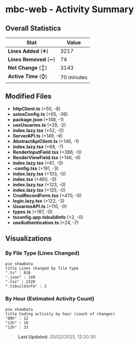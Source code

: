 # mbc-web - Activity Summary 

## Overall Statistics

| Stat                   | Value                                                             |
| ---------------------- | ----------------------------------------------------------------- |
| **Lines Added** (➕)   | 3217                                          |
| **Lines Removed** (➖) | 74                                        |
| **Net Change** (↕)    | 3143                |
| **Active Time** (⌚)   | 70 minutes |


## Modified Files
- **httpClient.ts** (+50, -8)
- **axiosConfig.ts** (+65, -36)
- **package.json** (+148, -1)
- **useUsuarios.ts** (+29, -2)
- **index.lazy.tsx** (+52, -0)
- **ServerAPI.ts** (+149, -6)
- **AbstractApiClient.ts** (+146, -1)
- **index.lazy.tsx** (+68, -7)
- **RenderInputField.tsx** (+386, -0)
- **RenderViewField.tsx** (+146, -0)
- **index.lazy.tsx** (+61, -0)
- **-config.tsx** (+191, -3)
- **index.lazy.tsx** (+103, -0)
- **index.tsx** (+460, -0)
- **index.lazy.tsx** (+123, -0)
- **index.lazy.tsx** (+125, -0)
- **CrudRecordForm.tsx** (+470, -0)
- **login.lazy.tsx** (+122, -3)
- **UsuariosAPI.ts** (+110, -0)
- **types.ts** (+187, -0)
- **tsconfig.app.tsbuildinfo** (+2, -0)
- **useAuthentication.ts** (+24, -7)

## Visualizations

### By File Type (Lines Changed)

```mermaid
pie showData
title Lines changed by file type
".ts" : 820
".json" : 149
".tsx" : 2320
".tsbuildinfo" : 2
```

### By Hour (Estimated Activity Count)

```mermaid
pie showData
title Coding activity by hour (count of changes)
"09h" : 12
"11h" : 16
"12h" : 33
```


> **Last Updated:** 20/02/2025, 12:20:30